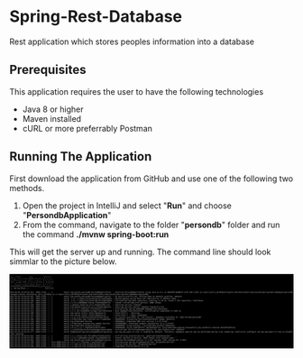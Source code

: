 # Spring-Rest-Database
Rest application which stores peoples information into a database

## Prerequisites
This application requires the user to have the following technologies
- Java 8 or higher
- Maven installed
- cURL or more preferrably Postman

## Running The Application
First download the application from GitHub and use one of the following two methods.

1. Open the project in IntelliJ and select "**Run**" and choose "**PersondbApplication**"
2. From the command, navigate to the folder "**persondb**" folder and run the command **./mvnw spring-boot:run**

This will get the server up and running. The command line should look simmlar to the picture below.

![Spring Output](https://github.com/chris-madden/Spring-Rest-Database/blob/main/Images/SpringOutput.PNG)
